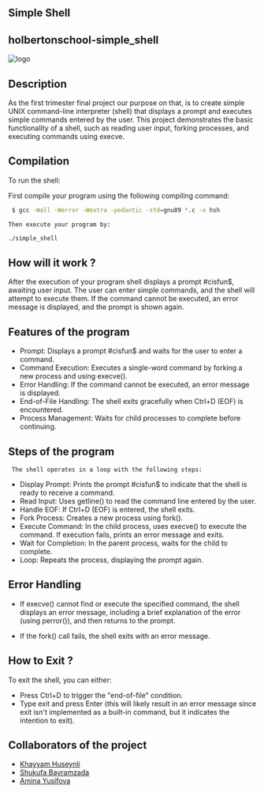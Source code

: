 ## Simple Shell
## holbertonschool-simple_shell

![logo](https://opensource.com/sites/default/files/lead-images/bash_command_line.png)

## Description
   As the first trimester final project our purpose on that, is to create simple UNIX command-line interpreter (shell) that displays a prompt and executes simple 
   commands entered by the user. This project demonstrates the basic functionality of a shell, such as reading user input, forking processes, and executing commands
   using execve.

## Compilation
   To run the shell:

   First compile your program using the following compiling command:

```bash
 $ gcc -Wall -Werror -Wextra -pedantic -std=gnu89 *.c -o hsh
```

    Then execute your program by:
 
```bash
./simple_shell
```

## How will it work ?

   After the execution of your program shell displays a prompt #cisfun$, awaiting user input.
   The user can enter simple commands, and the shell will attempt to execute them. If the command cannot be executed, an error message is displayed, and the prompt is
   shown again.

## Features of the program

  - Prompt: Displays a prompt #cisfun$ and waits for the user to enter a command. 
  - Command Execution: Executes a single-word command by forking a new process and using execve(). 
  - Error Handling: If the command cannot be executed, an error message is displayed. 
  - End-of-File Handling: The shell exits gracefully when Ctrl+D (EOF) is encountered. 
  - Process Management: Waits for child processes to complete before continuing.

## Steps of the program
     The shell operates in a loop with the following steps:

   - Display Prompt: Prints the prompt #cisfun$ to indicate that the shell is ready to receive a command.
   - Read Input: Uses getline() to read the command line entered by the user.
   - Handle EOF: If Ctrl+D (EOF) is entered, the shell exits.
   - Fork Process: Creates a new process using fork().
   - Execute Command: In the child process, uses execve() to execute the command. If execution fails, prints an error message and exits.
   - Wait for Completion: In the parent process, waits for the child to complete.
   - Loop: Repeats the process, displaying the prompt again.

## Error Handling
- If execve() cannot find or execute the specified command, the shell displays an error message, including a brief explanation of the error (using perror()), and then
  returns to the prompt.

- If the fork() call fails, the shell exits with an error message.

## How to Exit ?
  To exit the shell, you can either:

- Press Ctrl+D to trigger the "end-of-file" condition.
- Type exit and press Enter (this will likely result in an error message since exit isn't implemented as a built-in command, but it indicates the intention to exit).

## Collaborators of the project

- [Khayyam Huseynli](https://github.com/khayyam-huseynli)
- [Shukufa Bayramzada](https://github.com/shukufabayramzada)
- [Amina Yusifova](https://github.com/aminayusufova)
